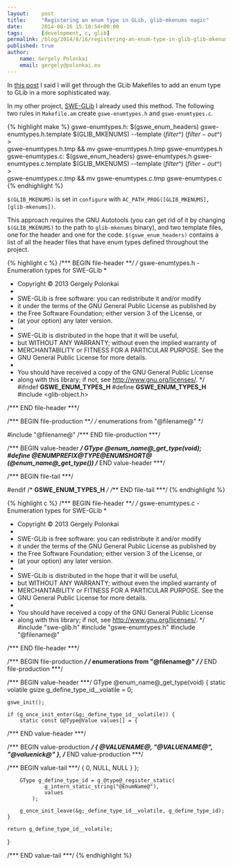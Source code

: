 ```yaml
---
layout:    post
title:     "Registering an enum type in GLib, glib-mkenums magic"
date:      2014-08-16 15:10:54+00:00
tags:      [development, c, glib]
permalink: /blog/2014/8/16/registering-an-enum-type-in-glib-glib-mkenums-magic
published: true
author:
    name: Gergely Polonkai
    email: gergely@polonkai.eu
---
```


In [this
post](/blog/2013/1/6/registering-an-enum-type-in-glib-s-type-system) I said
I will get through the GLib Makefiles to add an enum type to GLib in a more
sophisticated way.

In my other project,
[SWE-GLib](https://github.com/gergelypolonkai/swe-glib) I already used this
method. The following two rules in `Makefile.am` create `gswe-enumtypes.h`
and `gswe-enumtypes.c`.

{% highlight make %}
gswe-enumtypes.h: $(gswe_enum_headers) gswe-enumtypes.h.template
        $(GLIB_MKENUMS) --template $(filter %.template,$^) $(filter-out %.template,$^) > \
        gswe-enumtypes.h.tmp && mv gswe-enumtypes.h.tmp gswe-enumtypes.h
gswe-enumtypes.c: $(gswe_enum_headers) gswe-enumtypes.h gswe-enumtypes.c.template
        $(GLIB_MKENUMS) --template $(filter %.template,$^) $(filter-out %.template,$^) > \
        gswe-enumtypes.c.tmp && mv gswe-enumtypes.c.tmp gswe-enumtypes.c
{% endhighlight %}

`$(GLIB_MKENUMS)` is set in `configure` with
`AC_PATH_PROG([GLIB_MKENUMS], [glib-mkenums])`.

This approach requires the GNU Autotools (you can get rid of it by changing
`$(GLIB_MKENUMS)` to the path to `glib-mkenums` binary), and two template
files, one for the header and one for the code. `$(gswe_enum_headers)`
contains a list of all the header files that have enum types defined
throughout the project.

{% highlight c %}
/*** BEGIN file-header ***/
/* gswe-enumtypes.h - Enumeration types for SWE-GLib
 *
 * Copyright © 2013 Gergely Polonkai
 *
 * SWE-GLib is free software: you can redistribute it and/or modify
 * it under the terms of the GNU General Public License as published by
 * the Free Software Foundation; either version 3 of the License, or
 * (at your option) any later version.
 *
 * SWE-GLib is distributed in the hope that it will be useful,
 * but WITHOUT ANY WARRANTY; without even the implied warranty of
 * MERCHANTABILITY or FITNESS FOR A PARTICULAR PURPOSE. See the
 * GNU General Public License for more details.
 *
 * You should have received a copy of the GNU General Public License
 * along with this library; if not, see <http://www.gnu.org/licenses/>.
 */
#ifndef __GSWE_ENUM_TYPES_H__
#define __GSWE_ENUM_TYPES_H__
#include <glib-object.h>

/*** END file-header ***/

/*** BEGIN file-production ***/
/* enumerations from "@filename@" */

#include "@filename@"
/*** END file-production ***/

/*** BEGIN value-header ***/
GType @enum_name@_get_type(void);
#define @ENUMPREFIX@_TYPE_@ENUMSHORT@ (@enum_name@_get_type())
/*** END value-header ***/

/*** BEGIN file-tail ***/

#endif /* __GSWE_ENUM_TYPES_H__ */
/*** END file-tail ***/
{% endhighlight %}

{% highlight c %}
/*** BEGIN file-header ***/
/* gswe-enumtypes.c - Enumeration types for SWE-GLib
 *
 * Copyright © 2013 Gergely Polonkai
 *
 * SWE-GLib is free software: you can redistribute it and/or modify
 * it under the terms of the GNU General Public License as published by
 * the Free Software Foundation; either version 3 of the License, or
 * (at your option) any later version.
 *
 * SWE-GLib is distributed in the hope that it will be useful,
 * but WITHOUT ANY WARRANTY; without even the implied warranty of
 * MERCHANTABILITY or FITNESS FOR A PARTICULAR PURPOSE. See the
 * GNU General Public License for more details.
 *
 * You should have received a copy of the GNU General Public License
 * along with this library; if not, see <http://www.gnu.org/licenses/>.
*/
#include "swe-glib.h"
#include "gswe-enumtypes.h"
#include "@filename@"

/*** END file-header ***/

/*** BEGIN file-production ***/
/* enumerations from "@filename@" */
/*** END file-production ***/

/*** BEGIN value-header ***/
GType
@enum_name@_get_type(void)
{
    static volatile gsize g_define_type_id__volatile = 0;

    gswe_init();

    if (g_once_init_enter(&g;_define_type_id__volatile)) {
        static const G@Type@Value values[] = {
/*** END value-header ***/

/*** BEGIN value-production ***/
            {
                @VALUENAME@,
                "@VALUENAME@",
                "@valuenick@"
            },
/*** END value-production ***/

/*** BEGIN value-tail ***/
            { 0, NULL, NULL }
        };

        GType g_define_type_id = g_@type@_register_static(
                g_intern_static_string("@EnumName@"),
                values
            );

        g_once_init_leave(&g;_define_type_id__volatile, g_define_type_id);
    }

    return g_define_type_id__volatile;
}

/*** END value-tail ***/
{% endhighlight %}
